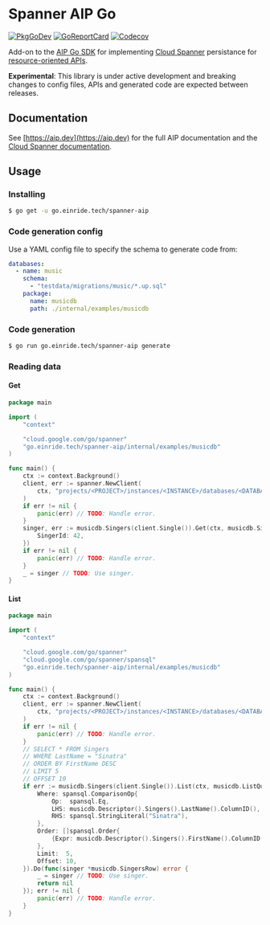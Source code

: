 # Spanner AIP Go

[![PkgGoDev](https://pkg.go.dev/badge/go.einride.tech/spanner-aip)](https://pkg.go.dev/go.einride.tech/spanner-aip)
[![GoReportCard](https://goreportcard.com/badge/go.einride.tech/spanner-aip)](https://goreportcard.com/report/go.einride.tech/spanner-aip)
[![Codecov](https://codecov.io/gh/einride/spanner-aip-go/branch/master/graph/badge.svg)](https://codecov.io/gh/einride/spanner-aip-go)

Add-on to the [AIP Go SDK](https://github.com/einride/aip-go) for implementing
[Cloud Spanner](https://cloud.google.com/spanner) persistance for
[resource-oriented APIs](https://aip.dev).

**Experimental**: This library is under active development and breaking changes
to config files, APIs and generated code are expected between releases.

## Documentation

See [https://aip.dev](https://aip.dev) for the full AIP documentation and the
[Cloud Spanner documentation](https://cloud.google.com/spanner/docs).

## Usage

### Installing

```bash
$ go get -u go.einride.tech/spanner-aip
```

### Code generation config

Use a YAML config file to specify the schema to generate code from:

```yaml
databases:
  - name: music
    schema:
      - "testdata/migrations/music/*.up.sql"
    package:
      name: musicdb
      path: ./internal/examples/musicdb
```

### Code generation

```bash
$ go run go.einride.tech/spanner-aip generate
```

### Reading data

#### Get

```go
package main

import (
	"context"

	"cloud.google.com/go/spanner"
	"go.einride.tech/spanner-aip/internal/examples/musicdb"
)

func main() {
	ctx := context.Background()
	client, err := spanner.NewClient(
		ctx, "projects/<PROJECT>/instances/<INSTANCE>/databases/<DATABASE>",
	)
	if err != nil {
		panic(err) // TODO: Handle error.
	}
	singer, err := musicdb.Singers(client.Single()).Get(ctx, musicdb.SingersKey{
		SingerId: 42,
	})
	if err != nil {
		panic(err) // TODO: Handle error.
	}
	_ = singer // TODO: Use singer.
}
```

#### List

```go
package main

import (
	"context"

	"cloud.google.com/go/spanner"
	"cloud.google.com/go/spanner/spansql"
	"go.einride.tech/spanner-aip/internal/examples/musicdb"
)

func main() {
	ctx := context.Background()
	client, err := spanner.NewClient(
		ctx, "projects/<PROJECT>/instances/<INSTANCE>/databases/<DATABASE>",
	)
	if err != nil {
		panic(err) // TODO: Handle error.
	}
	// SELECT * FROM Singers
	// WHERE LastName = "Sinatra"
	// ORDER BY FirstName DESC
	// LIMIT 5
	// OFFSET 10
	if err := musicdb.Singers(client.Single()).List(ctx, musicdb.ListQuery{
		Where: spansql.ComparisonOp{
			Op:  spansql.Eq,
			LHS: musicdb.Descriptor().Singers().LastName().ColumnID(),
			RHS: spansql.StringLiteral("Sinatra"),
		},
		Order: []spansql.Order{
			{Expr: musicdb.Descriptor().Singers().FirstName().ColumnID(), Desc: true},
		},
		Limit:  5,
		Offset: 10,
	}).Do(func(singer *musicdb.SingersRow) error {
		_ = singer // TODO: Use singer.
		return nil
	}); err != nil {
		panic(err) // TODO: Handle error.
	}
}
```
